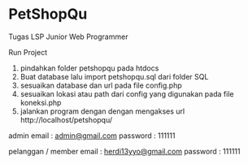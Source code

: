 # PetShopQu
Tugas LSP Junior Web Programmer

Run Project
1. pindahkan folder petshopqu pada htdocs
2. Buat database lalu import petshopqu.sql dari folder SQL
3. sesuaikan database dan url pada file config.php
4. sesuaikan lokasi atau path dari config yang digunakan pada file koneksi.php
5. jalankan program dengan dengan mengakses url http://localhost/petshopqu/

admin
email : admin@gmail.com
password : 111111

pelanggan / member
email : herdi13yyo@gmail.com
password : 111111
